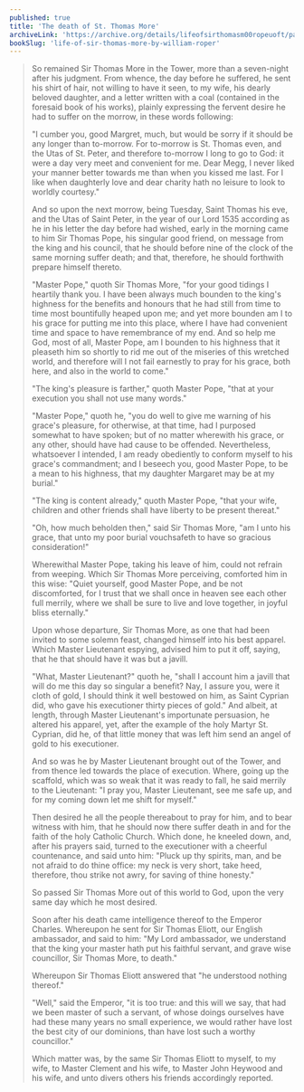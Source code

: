```yaml
---
published: true
title: 'The death of St. Thomas More'
archiveLink: 'https://archive.org/details/lifeofsirthomasm00ropeuoft/page/98?view=theater'
bookSlug: 'life-of-sir-thomas-more-by-william-roper'
---
```


> So remained Sir Thomas More in the Tower, more than a seven-night after his judgment. From whence, the day before he suffered, he sent his shirt of hair, not willing to have it seen, to my wife, his dearly beloved daughter, and a letter written with a coal (contained in the foresaid book of his works), plainly expressing the fervent desire he had to suffer on the morrow, in these words following:
>
> "I cumber you, good Margret, much, but would be sorry if it should be any longer than to-morrow. For to-morrow is St. Thomas even, and the Utas of St. Peter, and therefore to-morrow I long to go to God: it were a day very meet and convenient for me. Dear Megg, I never liked your manner better towards me than when you kissed me last. For I like when daughterly love and dear charity hath no leisure to look to worldly courtesy."
>
> And so upon the next morrow, being Tuesday, Saint Thomas his eve, and the Utas of Saint Peter, in the year of our Lord 1535 according as he in his letter the day before had wished, early in the morning came to him Sir Thomas Pope, his singular good friend, on message from the king and his council, that he should before nine of the clock of the same morning suffer death; and that, therefore, he should forthwith prepare himself thereto.
>
> "Master Pope," quoth Sir Thomas More, "for your good tidings I heartily thank you. I have been always much bounden to the king's highness for the benefits and honours that he had still from time to time most bountifully heaped upon me; and yet more bounden am I to his grace for putting me into this place, where I have had convenient time and space to have remembrance of my end. And so help me God, most of all, Master Pope, am I bounden to his highness that it pleaseth him so shortly to rid me out of the miseries of this wretched world, and therefore will I not fail earnestly to pray for his grace, both here, and also in the world to come."
>
> "The king's pleasure is farther," quoth Master Pope, "that at your execution you shall not use many words."
>
> "Master Pope," quoth he, "you do well to give me warning of his grace's pleasure, for otherwise, at that time, had I purposed somewhat to have spoken; but of no matter wherewith his grace, or any other, should have had cause to be offended. Nevertheless, whatsoever I intended, I am ready obediently to conform myself to his grace's commandment; and I beseech you, good Master Pope, to be a mean to his highness, that my daughter Margaret may be at my burial."
>
> "The king is content already," quoth Master Pope, "that your wife, children and other friends shall have liberty to be present thereat."
>
> "Oh, how much beholden then," said Sir Thomas More, "am I unto his grace, that unto my poor burial vouchsafeth to have so gracious consideration!"
>
> Wherewithal Master Pope, taking his leave of him, could not refrain from weeping. Which Sir Thomas More perceiving, comforted him in this wise: "Quiet yourself, good Master Pope, and be not discomforted, for I trust that we shall once in heaven see each other full merrily, where we shall be sure to live and love together, in joyful bliss eternally."
>
> Upon whose departure, Sir Thomas More, as one that had been invited to some solemn feast, changed himself into his best apparel. Which Master Lieutenant espying, advised him to put it off, saying, that he that should have it was but a javill.
>
> "What, Master Lieutenant?" quoth he, "shall I account him a javill that will do me this day so singular a benefit? Nay, I assure you, were it cloth of gold, I should think it well bestowed on him, as Saint Cyprian did, who gave his executioner thirty pieces of gold." And albeit, at length, through Master Lieutenant's importunate persuasion, he altered his apparel, yet, after the example of the holy Martyr St. Cyprian, did he, of that little money that was left him send an angel of gold to his executioner.
>
> And so was he by Master Lieutenant brought out of the Tower, and from thence led towards the place of execution. Where, going up the scaffold, which was so weak that it was ready to fall, he said merrily to the Lieutenant: "I pray you, Master Lieutenant, see me safe up, and for my coming down let me shift for myself."
>
> Then desired he all the people thereabout to pray for him, and to bear witness with him, that he should now there suffer death in and for the faith of the holy Catholic Church. Which done, he kneeled down, and, after his prayers said, turned to the executioner with a cheerful countenance, and said unto him: "Pluck up thy spirits, man, and be not afraid to do thine office: my neck is very short, take heed, therefore, thou strike not awry, for saving of thine honesty."
>
> So passed Sir Thomas More out of this world to God, upon the very same day which he most desired.
>
> Soon after his death came intelligence thereof to the Emperor Charles. Whereupon he sent for Sir Thomas Eliott, our English ambassador, and said to him: "My Lord ambassador, we understand that the king your master hath put his faithful servant, and grave wise councillor, Sir Thomas More, to death."
>
> Whereupon Sir Thomas Eliott answered that "he understood nothing thereof."
>
> "Well," said the Emperor, "it is too true: and this will we say, that had we been master of such a servant, of whose doings ourselves have had these many years no small experience, we would rather have lost the best city of our dominions, than have lost such a worthy councillor."
>
> Which matter was, by the same Sir Thomas Eliott to myself, to my wife, to Master Clement and his wife, to Master John Heywood and his wife, and unto divers others his friends accordingly reported.
